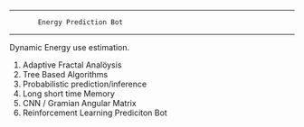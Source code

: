 -------------------------------------
           
           Energy Prediction Bot

---------------------------------------


Dynamic Energy use estimation.

      
  1) Adaptive Fractal Analöysis
  2) Tree Based Algorithms
  3) Probabilistic  prediction/inference
  4) Long short time Memory
  5) CNN / Gramian Angular Matrix
  6) Reinforcement Learning Prediciton Bot
  

